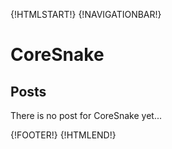 {!HTMLSTART!}
{!NAVIGATIONBAR!}

# CoreSnake 

## Posts

There is no post for CoreSnake yet...

{!FOOTER!}
{!HTMLEND!}
